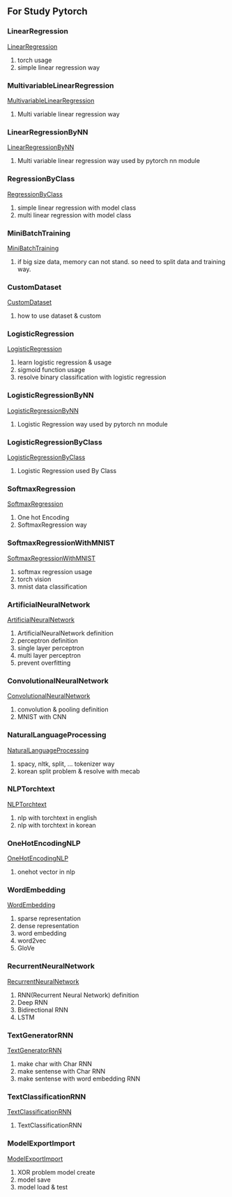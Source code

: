 ## For Study Pytorch

### LinearRegression
[LinearRegression](LinearRegression.ipynb)
1. torch usage
2. simple linear regression way

### MultivariableLinearRegression
[MultivariableLinearRegression](MultivariableLinearRegression.ipynb)
1. Multi variable linear regression way

### LinearRegressionByNN
[LinearRegressionByNN](LinearRegressionByNN.ipynb)
1. Multi variable linear regression way used by pytorch nn module

### RegressionByClass
[RegressionByClass](RegressionByClass.ipynb)
1. simple linear regression with model class
2. multi linear regression with model class

### MiniBatchTraining
[MiniBatchTraining](MiniBatchTraining.ipynb)
1. if big size data, memory can not stand. so need to split data and training way.

### CustomDataset
[CustomDataset](CustomDataset.ipynb)
1. how to use dataset & custom

### LogisticRegression
[LogisticRegression](LogisticRegression.ipynb)
1. learn logistic regression & usage
2. sigmoid function usage
2. resolve binary classification with logistic regression

### LogisticRegressionByNN
[LogisticRegressionByNN](LogisticRegressionByNN.ipynb)
1. Logistic Regression way used by pytorch nn module

### LogisticRegressionByClass
[LogisticRegressionByClass](LogisticRegressionByClass.ipynb)
1. Logistic Regression used By Class

### SoftmaxRegression
[SoftmaxRegression](SoftmaxRegression.ipynb)
1. One hot Encoding
2. SoftmaxRegression way

### SoftmaxRegressionWithMNIST
[SoftmaxRegressionWithMNIST](SoftmaxRegressionWithMNIST.ipynb)
1. softmax regression usage
2. torch vision
3. mnist data classification

### ArtificialNeuralNetwork
[ArtificialNeuralNetwork](ArtificialNeuralNetwork.ipynb)
1. ArtificialNeuralNetwork definition
2. perceptron definition
3. single layer perceptron
4. multi layer perceptron
5. prevent overfitting

### ConvolutionalNeuralNetwork
[ConvolutionalNeuralNetwork](ConvolutionalNeuralNetwork.ipynb)
1. convolution & pooling definition
2. MNIST with CNN

### NaturalLanguageProcessing
[NaturalLanguageProcessing](NaturalLanguageProcessing.ipynb)
1. spacy, nltk, split, ... tokenizer way
2. korean split problem & resolve with mecab

### NLPTorchtext
[NLPTorchtext](NLPTorchtext.ipynb)
1. nlp with torchtext in english
2. nlp with torchtext in korean

### OneHotEncodingNLP
[OneHotEncodingNLP](OneHotEncodingNLP.ipynb)
1. onehot vector in nlp

### WordEmbedding
[WordEmbedding](WordEmbedding.ipynb)
1. sparse representation
2. dense representation
3. word embedding
4. word2vec
5. GloVe

### RecurrentNeuralNetwork
[RecurrentNeuralNetwork](RecurrentNeuralNetwork.ipynb)
1. RNN(Recurrent Neural Network) definition
2. Deep RNN
3. Bidirectional RNN
4. LSTM

### TextGeneratorRNN
[TextGeneratorRNN](TextGeneratorRNN.ipynb)
1. make char with Char RNN
2. make sentense with Char RNN
3. make sentense with word embedding RNN

### TextClassificationRNN
[TextClassificationRNN](TextClassificationRNN.ipynb)
1. TextClassificationRNN

### ModelExportImport
[ModelExportImport](ModelExportImport.ipynb)
1. XOR problem model create
2. model save
3. model load & test

